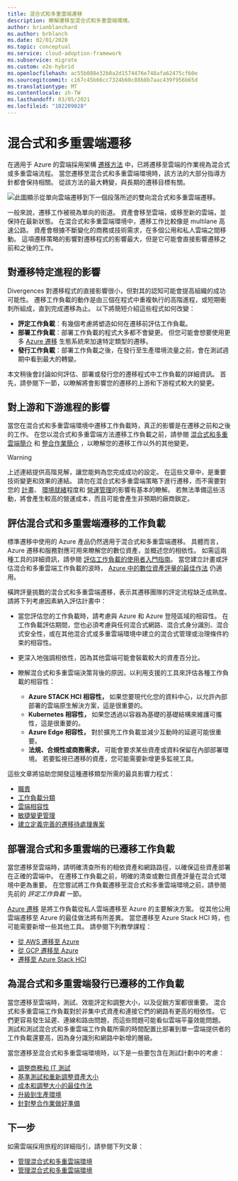 ```yaml
---
title: 混合式和多重雲端遷移
description: 瞭解遷移至混合式和多重雲端環境。
author: brianblanchard
ms.author: brblanch
ms.date: 02/01/2020
ms.topic: conceptual
ms.service: cloud-adoption-framework
ms.subservice: migrate
ms.custom: e2e-hybrid
ms.openlocfilehash: ac55b088e32b8a2d1574476e748afa62475cf60e
ms.sourcegitcommit: c167c45b66cc7324b60c88b8b7aac439f956b65d
ms.translationtype: MT
ms.contentlocale: zh-TW
ms.lasthandoff: 03/05/2021
ms.locfileid: "102209028"
---
```

# <a name="hybrid-and-multicloud-migration"></a>混合式和多重雲端遷移

在適用于 Azure 的雲端採用架構 [遷移方法](../../migrate/index.md) 中，已將遷移至雲端的作業視為混合式或多重雲端流程。 當您遷移至混合式和多重雲端環境時，該方法的大部分指導方針都會保持相關。 從該方法的最大轉變，與長期的遷移目標有關。

![此圖顯示從單向雲端遷移到下一個段落所述的雙向混合式和多重雲端遷移。](../../_images/hybrid/primary-cloud-provider.png)

一般來說，遷移工作被視為單向的街道。 資產會移至雲端，或移至新的雲端，並保持在最新狀態。 在混合式和多重雲端環境中，遷移工作比較像是 multilane 高速公路。 資產會根據不斷變化的商務或技術需求，在多個公用和私人雲端之間移動。 這項遷移策略的影響對遷移程式的影響最大，但是它可能會直接影響遷移之前和之後的工作。

## <a name="effect-on-migration-specific-processes"></a>對遷移特定進程的影響

Divergences 對遷移程式的直接影響很小，但對其的認知可能會提高組織的成功可能性。 遷移工作負載的動作是由三個在程式中重複執行的高階進程，或短期衝刺所組成，直到完成遷移為止。 以下將簡短介紹這些程式如何改變：

- **評定工作負載**：有幾個考慮將塑造如何在遷移前評估工作負載。
- **部署工作負載**：部署工作負載的程式大多都不會變更。 但您可能會想要使用更多 [Azure 遷移](/azure/migrate/) 生態系統來加速特定類型的遷移。
- **發行工作負載**：部署工作負載之後，在發行至生產環境流量之前，會在測試週期中看到最大的轉變。

本文稍後會討論如何評估、部署或發行您的遷移程式中工作負載的詳細資訊。 首先，請參閱下一節，以瞭解將會影響您的遷移的上游和下游程式較大的變更。

## <a name="effect-on-upstream-and-downstream-processes"></a>對上游和下游進程的影響

當您在混合式和多重雲端環境中遷移工作負載時，真正的影響是在遷移之前和之後的工作。 在您以混合式和多重雲端方法遷移工作負載之前，請參閱 [混合式和多重雲端簡介](./index.md) 和 [整合作業簡介](./unified-operations.md) ，以瞭解您的遷移工作以外的其他變更。

> [!WARNING]
> 上述連結提供高階見解，讓您能夠為您完成成功的設定。 在這些文章中，是重要技術變更和效果的連結。 請勿在混合式和多重雲端策略下進行遷移，而不需要對您的 [計畫](./plan.md)、 [環境就緒](./ready.md)程度和 [營運管理](./manage.md)的影響有基本的瞭解。 若無法準備這些活動，將會產生較高的營運成本，而且可能會產生非預期的廠商鎖定。

## <a name="assess-workloads-for-hybrid-and-multicloud-migration"></a>評估混合式和多重雲端遷移的工作負載

標準遷移中使用的 Azure 產品仍然適用于混合式和多重雲端遷移。 具體而言，Azure 遷移和服務對應可用來瞭解您的數位資產，並概述您的相依性。 如需這兩種工具的詳細資訊，請參閱 [評估工作負載的使用者入門指南](../../migrate/azure-migration-guide/assess.md)。 當您建立計畫或評估混合和多重雲端工作負載的波時， [Azure 中的數位資產評量的最佳作法](../../plan/contoso-migration-assessment.md) 仍適用。

橫跨評量挑戰的混合式和多重雲端遷移，表示其遷移團隊的評定流程缺乏成熟度。 請將下列考慮因素納入評估計畫中：

- 當您評估您的工作負載時，請考慮與 Azure 和 Azure 登陸區域的相容性。 在工作負載評估期間，您也必須考慮與任何混合式網路、混合式身分識別、混合式安全性，或在其他混合式或多重雲端環境中建立的混合式管理或治理條件約束的相容性。
- 更深入地強調相依性，因為其他雲端可能會裝載較大的資產百分比。
- 瞭解混合式和多重雲端決策背後的原因，以利用支援的工具來評估各種工作負載的相容性：

  - **Azure STACK HCI 相容性，** 如果您要現代化您的資料中心，以允許內部部署的雲端原生解決方案，這是很重要的。
  - **Kubernetes 相容性，** 如果您透過以容器為基礎的基礎結構來維護可攜性，這是很重要的。
  - **Azure Edge 相容性，** 對於擴充工作負載並減少互動時的延遲可能很重要。
  - **法規、合規性或商務需求，** 可能會要求某些資產或資料保留在內部部署環境。 若要監視已遷移的資產，您可能需要新增更多監視工具。

這些文章將協助您開發這種遷移類型所需的最具影響力程式：

- [職責](../..//migrate/migration-considerations/assess/index.md#accountability-during-assessment)
- [工作負載分類](../../migrate/migration-considerations/assess/classify.md)
- [雲端相容性](../../migrate/migration-considerations/assess/evaluate.md)
- [敏捷變更管理](../../migrate/migration-considerations/assess/release-iteration-backlog.md)
- [建立定義完善的遷移待處理專案](../../plan/plan-intro.md)

## <a name="deploy-migrated-workloads-for-hybrid-and-multicloud"></a>部署混合式和多重雲端的已遷移工作負載

當您遷移至雲端時，請明確清查所有的相依資產和網路路徑，以確保這些資產部署在正確的雲端中。 在遷移工作負載之前，明確的清查或數位資產評量在混合式環境中更為重要。 在您嘗試將工作負載遷移至混合式和多重雲端環境之前，請參閱先前的 *評定工作負載* 一節。

[Azure 遷移](/azure/migrate/migrate-services-overview) 是將工作負載從私人雲端遷移至 Azure 的主要解決方案。 從其他公用雲端遷移至 Azure 的最佳做法將有所差異。 當您遷移至 Azure Stack HCI 時，也可能需要新增一些其他工具。 請參閱下列教學課程：

- [從 AWS 遷移至 Azure](/azure/migrate/tutorial-migrate-aws-virtual-machines)
- [從 GCP 遷移至 Azure](/azure/migrate/tutorial-migrate-gcp-virtual-machines)
- [遷移至 Azure Stack HCI](../../scenarios/azure-stack/migrate-deploy.md#deploy-workloads)

## <a name="release-migrated-workloads-for-hybrid-and-multicloud"></a>為混合式和多重雲端發行已遷移的工作負載

當您遷移至雲端時，測試、效能評定和調整大小，以及促銷方案都很重要。 混合式和多重雲端工作負載對於非集中式資產和連接它們的網路有更高的相依性。 它們更容易發生延遲、連線和路由問題，而這些問題可能看似雲端平臺效能問題。 測試和測試混合式和多重雲端工作負載所需的時間配置比部署到單一雲端提供者的工作負載還要高，因為身分識別和網路中新增的層級。

當您遷移至混合式和多重雲端環境時，以下是一些要包含在測試計劃中的考慮：

- [調整商務和 IT 測試](../../migrate/migration-considerations/optimize/business-test.md)
- [基準測試和重新調整資產大小](../../migrate/migration-considerations/optimize/optimize.md)
- [成本和調整大小的最佳作法](../../migrate/azure-best-practices/migrate-best-practices-costs.md)
- [升級到生產環境](../../migrate/migration-considerations/optimize/promote.md)
- [針對整合作業做好準備](./unified-operations.md)

## <a name="next-steps"></a>下一步

如需雲端採用旅程的詳細指引，請參閱下列文章：

- [管理混合式和多重雲端環境](./govern.md)
- [管理混合式和多重雲端環境](./manage.md)
